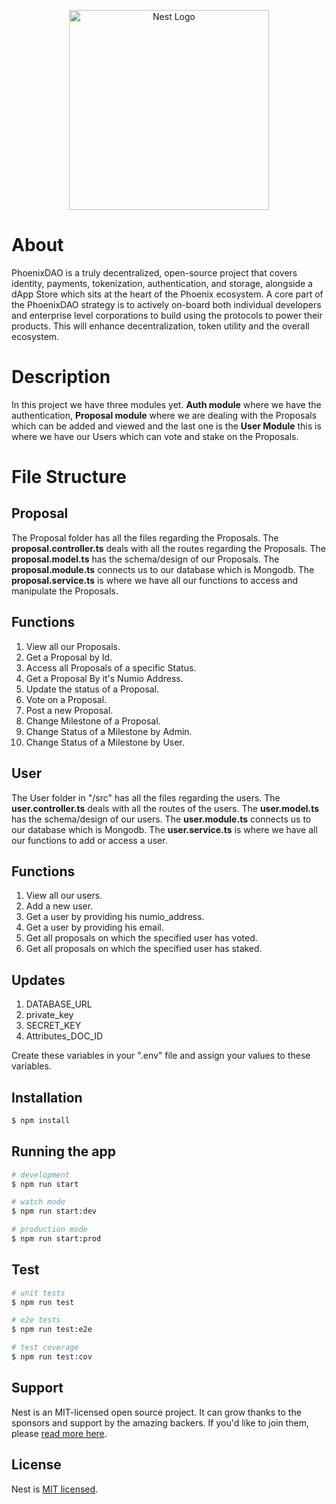 <p align="center">
  <a href="http://nestjs.com/" target="blank"><img src="https://nestjs.com/img/logo_text.svg" width="320" alt="Nest Logo" /></a>
</p>

<!-- [travis-image]: https://api.travis-ci.org/nestjs/nest.svg?branch=master
[travis-url]: https://travis-ci.org/nestjs/nest
[linux-image]: https://img.shields.io/travis/nestjs/nest/master.svg?label=linux
[linux-url]: https://travis-ci.org/nestjs/nest
  
  <p align="center">A progressive <a href="http://nodejs.org" target="blank">Node.js</a> framework for building efficient and scalable server-side applications, heavily inspired by <a href="https://angular.io" target="blank">Angular</a>.</p>
    <p align="center">
<a href="https://www.npmjs.com/~nestjscore"><img src="https://img.shields.io/npm/v/@nestjs/core.svg" alt="NPM Version" /></a>
<a href="https://www.npmjs.com/~nestjscore"><img src="https://img.shields.io/npm/l/@nestjs/core.svg" alt="Package License" /></a>
<a href="https://www.npmjs.com/~nestjscore"><img src="https://img.shields.io/npm/dm/@nestjs/core.svg" alt="NPM Downloads" /></a>
<a href="https://travis-ci.org/nestjs/nest"><img src="https://api.travis-ci.org/nestjs/nest.svg?branch=master" alt="Travis" /></a>
<a href="https://travis-ci.org/nestjs/nest"><img src="https://img.shields.io/travis/nestjs/nest/master.svg?label=linux" alt="Linux" /></a>
<a href="https://coveralls.io/github/nestjs/nest?branch=master"><img src="https://coveralls.io/repos/github/nestjs/nest/badge.svg?branch=master#5" alt="Coverage" /></a>
<a href="https://gitter.im/nestjs/nestjs?utm_source=badge&utm_medium=badge&utm_campaign=pr-badge&utm_content=body_badge"><img src="https://badges.gitter.im/nestjs/nestjs.svg" alt="Gitter" /></a>
<a href="https://opencollective.com/nest#backer"><img src="https://opencollective.com/nest/backers/badge.svg" alt="Backers on Open Collective" /></a>
<a href="https://opencollective.com/nest#sponsor"><img src="https://opencollective.com/nest/sponsors/badge.svg" alt="Sponsors on Open Collective" /></a>
  <a href="https://paypal.me/kamilmysliwiec"><img src="https://img.shields.io/badge/Donate-PayPal-dc3d53.svg"/></a>
  <a href="https://twitter.com/nestframework"><img src="https://img.shields.io/twitter/follow/nestframework.svg?style=social&label=Follow"></a>
</p> -->
  <!--[![Backers on Open Collective](https://opencollective.com/nest/backers/badge.svg)](https://opencollective.com/nest#backer)
  [![Sponsors on Open Collective](https://opencollective.com/nest/sponsors/badge.svg)](https://opencollective.com/nest#sponsor)-->

# About 
PhoenixDAO is a truly decentralized, open-source project that covers identity, payments, tokenization, authentication, and storage, alongside a dApp Store which sits at the heart of the Phoenix ecosystem. A core part of the PhoenixDAO strategy is to actively on-board both individual developers and enterprise level corporations to build using the protocols to power their products. This will enhance decentralization, token utility and the overall ecosystem.

# Description

<!-- [Nest](https://github.com/nestjs/nest) framework TypeScript starter repository. -->
In this project we have three modules yet. **Auth module** where we have the authentication, **Proposal module** where we are dealing with the Proposals which can be added and viewed and the last one is the **User Module** this is where we have our Users which can vote and stake on the Proposals.


# File Structure

## Proposal
The Proposal folder has all the files regarding the Proposals. The **proposal.controller.ts** deals with all the routes regarding the Proposals. The **proposal.model.ts** has the schema/design of our Proposals. The **proposal.module.ts** connects us to our database which is Mongodb. The **proposal.service.ts** is where we have all our functions to access and manipulate the Proposals.


## Functions
1. View all our Proposals.
2. Get a Proposal by Id.
3. Access all Proposals of a specific Status.
4. Get a Proposal By it's Numio Address.
5. Update the status of a Proposal.
6. Vote on a Proposal.
7. Post a new Proposal.
8. Change Milestone of a Proposal.
9. Change Status of a Milestone by Admin.
10. Change Status of a Milestone by User.

## User
The User folder in "/src" has all the files regarding the users. The **user.controller.ts** deals with all the routes of the users. The **user.model.ts** has the schema/design of our users. The **user.module.ts** connects us to our database which is Mongodb. The **user.service.ts** is where we have all our functions to add or access a user.


## Functions
1. View all our users.
2. Add a new user.
3. Get a user by providing his numio_address.
4. Get a user by providing his email.
5. Get all proposals on which the specified user has voted.
6. Get all proposals on which the specified user has staked.

## Updates
1. DATABASE_URL
2. private_key
3. SECRET_KEY
4. Attributes_DOC_ID

Create these variables in your ".env" file and assign your values to these variables.

## Installation

```bash
$ npm install
```

## Running the app

```bash
# development
$ npm run start

# watch mode
$ npm run start:dev

# production mode
$ npm run start:prod
```

## Test

```bash
# unit tests
$ npm run test

# e2e tests
$ npm run test:e2e

# test coverage
$ npm run test:cov
```

## Support

Nest is an MIT-licensed open source project. It can grow thanks to the sponsors and support by the amazing backers. If you'd like to join them, please [read more here](https://docs.nestjs.com/support).

<!-- ## Stay in touch

- Author - [Kamil Myśliwiec](https://kamilmysliwiec.com)
- Website - [https://nestjs.com](https://nestjs.com/)
- Twitter - [@nestframework](https://twitter.com/nestframework) -->

## License

  Nest is [MIT licensed](LICENSE).
